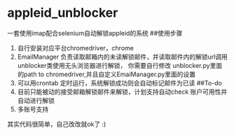 # appleid_unblocker
一套使用imap配合selenium自动解锁appleid的系统
##使用步骤
1. 自行安装对应平台chromedriver，chrome
2. EmailManager 负责读取邮箱内的未读解锁邮件，并读取邮件内的解锁url调用unblocker类使用无头浏览器进行解锁，
你需要自行修改 unblocker.py里面的path to chromedriver,并且自定义EmaiManager.py里面的设置
3. 可以用crontab 定时运行，系统解锁成功则会自动标记邮件为已读
##To-do
1. 目前只能被动的接受邮箱解锁邮件来解锁，计划支持自动check 账户可用性并自动进行解锁
2. 多账号支持

其实代码很简单，自己改改就ok了 :)

